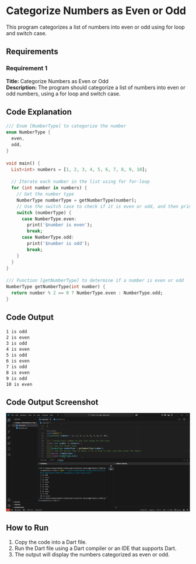 # Categorize Numbers as Even or Odd

This program categorizes a list of numbers into even or odd using for loop and switch case.

## Requirements

### Requirement 1

**Title:** Categorize Numbers as Even or Odd  
**Description:** The program should categorize a list of numbers into even or odd numbers, using a for loop and switch case.

## Code Explanation

```dart
/// Enum [NumberType] to categorize the number
enum NumberType {
  even,
  odd,
}

void main() {
  List<int> numbers = [1, 2, 3, 4, 5, 6, 7, 8, 9, 10];

  // Iterate each number in the list using for for-loop
  for (int number in numbers) {
    // Get the number type
    NumberType numberType = getNumberType(number);
    // Use the switch case to check if it is even or odd, and then print the result
    switch (numberType) {
      case NumberType.even:
        print('$number is even');
        break;
      case NumberType.odd:
        print('$number is odd');
        break;
    }
  }
}

/// Function [getNumberType] to determine if a number is even or odd
NumberType getNumberType(int number) {
  return number % 2 == 0 ? NumberType.even : NumberType.odd;
}
```

## Code Output

```
1 is odd
2 is even
3 is odd
4 is even
5 is odd
6 is even
7 is odd
8 is even
9 is odd
10 is even
```

## Code Output Screenshot

![code-output](./code-output.png)

## How to Run

1. Copy the code into a Dart file.
2. Run the Dart file using a Dart compiler or an IDE that supports Dart.
3. The output will display the numbers categorized as even or odd.
